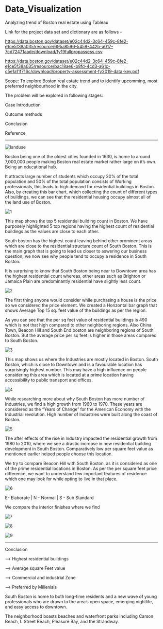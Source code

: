 # Data_Visualization
Analyzing trend of Boston real estate using Tableau

Link for the project data set and dictionary are as follows - 

https://data.boston.gov/dataset/e02c44d2-3c64-459c-8fe2-e1ce5f38a035/resource/695a8596-5458-442b-a017-7cd72471aade/download/fy19fullpropassess.csv

https://data.boston.gov/dataset/e02c44d2-3c64-459c-8fe2-e1ce5f38a035/resource/bac18ae6-b8fd-4cd3-a61c-c5e1a11f716c/download/property-assessment-fy2019-data-key.pdf

Scope: To explore Boston real estate trend and to identify upcomming, most preferred neighbourhood in the city.

The problem will be explored in following stages:

Case Introduction

Outcome methods

Conclusion

Reference

----------------------------------------

![landuse](Images/landuse.jpg)

Boston being one of the oldest cities founded in 1630, is home to around 7,000,000 people making Boston real estate market rather large on it’s own. Being an educational hub.

It attracts large number of students which occupy 20% of the total population and 50% of the total population consists of Working professionals, this leads to high demand for residential buildings in Boston. Also, by creating this bar chart, which collecting the count of different types of buildings, we can see that the residential housing occupy almost all of the land use of Boston. 

![1](Images/geomap.jpg)

This map shows the top 5 residential building count in Boston. We have purposely highlighted 5 top regions having the highest count of residential buildings as the values are close to each other. 

South boston has the highest count leaving behind other prominent areas which are close to the residential structure count of South Boston. This is the  main graph that is going to lead us closer to aswering our business question, we now see why people tend to occupy a residence in South Boston.

It is surprising to know that South Boston being near to Downtown area has the highest residential count whereas, other areas such as Brighton or Jamaica Plain are predominantly residential have slightly less count.

![2](Images/top10sq.jpg)

The first thing anyone would consider while purchasing a house is the price so we considered the price element. We created a Horizontal bar graph that shows Average Top 15 sq. feet value of the buildings as per the region. 

As you can see that the per sq feet value of residential buildings is 490 which is not that high compared to other neighboring regions. Also China Town, Beacon Hill and South End boston are neighboring regions of South Boston. But the average price per sq feet is higher in those areas compared to South Boston. 

![3](Images/industrymap.jpg)

This map shows us where the Industries are mostly located in Boston. South Boston, which is close to Downtown and is a favourable location has surprisingly highest number. This may have a high influence on people considering this area which is located at a prime location having accessibility to public transport and offices. 

![4](Images/industrytrend.jpg)

While researching more about why South Boston has more number of Industries, we find a high growth from 1960 to 1970. These years are considered as the “Years of Change” for the American Economy with the Industrial revolution. High  number of Industries were built along the coast of Boston. 

![5](Images/resitrend.jpg)

The after effects of the rise in Industry impacted the residential growth from 1980 to 2010, where we see a drastic increase in new residential building development in South Boston. Comparatively low per square feet value as mentioned earlier helped people choose this location. 

We try to compare Beacon Hill with South Boston, as it is considered as one of the prime residential locations in Boston. As per the per square feet price difference, we want to understand few important features of residence which one may look for while opting to live in that place.

![6](Images/intfinish.jpg)

E- Elaborate | N - Normal | S - Sub Standard

We compare the interior finishes where we find

![7](Images/kitchenstyle.jpg)



![8](Images/typeheat.jpg)



![9](Images/overall.jpg)

-----------------------------------------------------------------------
Conclusion

--> Highest residential buildings 

--> Average square Feet value

--> Commercial and industrial Zone

--> Preferred by Millenials

South Boston is home to both long-time residents and a new wave of young professionals who are drawn to the area’s open space, emerging nightlife, and easy access to downtown. 

The neighborhood boasts beaches and waterfront parks including Carson Beach, L Street Beach, Pleasure Bay, and the Strandway. 







